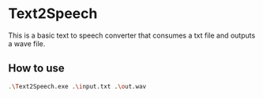 # Text2Speech

This is a basic text to speech converter that consumes a txt file and outputs a wave file.

## How to use

```bash
.\Text2Speech.exe .\input.txt .\out.wav
```
